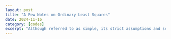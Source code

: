 ```yaml
---
layout: post
title: "A Few Notes on Ordinary Least Squares"
date: 2024-11-16
category: [codes]
excerpt: "Although referred to as simple, its strict assumptions and sensitivity to violations often make it anything but simple."
---
```

